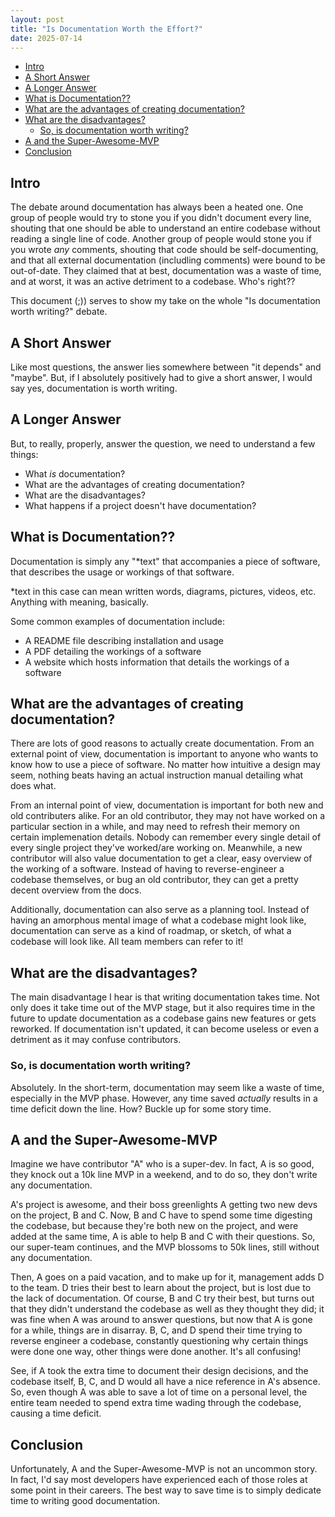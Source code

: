 ```yaml
---
layout: post
title: "Is Documentation Worth the Effort?"
date: 2025-07-14
---
```


<!--toc:start-->
- [Intro](#intro)
- [A Short Answer](#a-short-answer)
- [A Longer Answer](#a-longer-answer)
- [What is Documentation??](#what-is-documentation)
- [What are the advantages of creating documentation?](#what-are-the-advantages-of-creating-documentation)
- [What are the disadvantages?](#what-are-the-disadvantages)
  - [So, is documentation worth writing?](#so-is-documentation-worth-writing)
- [A and the Super-Awesome-MVP](#a-and-the-super-awesome-mvp)
- [Conclusion](#conclusion)
<!--toc:end-->

## Intro

The debate around documentation has always been a heated one. One group of 
people would try to stone you if you didn't document every line, shouting that one should be able to understand an 
entire codebase without reading a single line of code. Another group of people would stone you if
you wrote *any* comments, shouting that code should be self-documenting, and that all external documentation 
(includling comments) were bound to be out-of-date. They claimed that at best, documentation was a waste of time,
and at worst, it was an active detriment to a codebase. Who's right??

This document (;)) serves to show my take on the whole "Is documentation worth writing?" debate.

## A Short Answer

Like most questions, the answer lies somewhere between "it depends" and "maybe". But, if I absolutely positively 
had to give a short answer, I would say yes, documentation is worth writing.

## A Longer Answer

But, to really, properly, answer the question, we need to understand a few things:

- What *is* documentation?
- What are the advantages of creating documentation?
- What are the disadvantages?
- What happens if a project doesn't have documentation?

## What is Documentation??

Documentation is simply any "\*text" that accompanies a piece of software, that describes the usage or 
workings of that software. 

\*text in this case can mean written words, diagrams, pictures, videos, etc. Anything with meaning, basically.

Some common examples of documentation include:
- A README file describing installation and usage
- A PDF detailing the workings of a software
- A website which hosts information that details the workings of a software

## What are the advantages of creating documentation?

There are lots of good reasons to actually create documentation. From an external point of view,
documentation is important to anyone who wants to know how to use a piece of software. No matter how intuitive a design 
may seem, nothing beats having an actual instruction manual detailing what does what. 

From an internal point of view, documentation is important for both new and old contributers alike. For an old contributor,
they may not have worked on a particular section in a while, and may need to refresh their memory on certain implemenation
details. Nobody can remember every single detail of every single project they've worked/are working on. Meanwhile, a new
contributor will also value documentation to get a clear, easy overview of the working of a software. Instead of having to 
reverse-engineer a codebase themselves, or bug an old contributor, they can get a pretty decent overview from the docs.

Additionally, documentation can also serve as a planning tool. Instead of having an amorphous mental image of what a codebase
might look like, documentation can serve as a kind of roadmap, or sketch, of what a codebase will look like. All team members 
can refer to it!

## What are the disadvantages?

The main disadvantage I hear is that writing documentation takes time. Not only does it take time out of the MVP stage, 
but it also requires time in the future to update documentation as a codebase gains new features or gets reworked. 
If documentation isn't updated, it can become useless or even a detriment as it may confuse contributors. 

### So, is documentation worth writing?

Absolutely. In the short-term, documentation may seem like a waste of time, especially in the MVP phase. However,
any time saved *actually* results in a time deficit down the line. How? Buckle up for some story time.

## A and the Super-Awesome-MVP

Imagine we have contributor "A" who is a super-dev. 
In fact, A is so good, they knock out a 10k line MVP in a weekend, and to do so, they don't write any documentation.

A's project is awesome, and their boss greenlights A getting two new devs on the project, B and C. 
Now, B and C have to spend some time digesting the codebase, but because they're both new 
on the project, and were added at the same time, A is able to help B and C with their questions.
So, our super-team continues, and the MVP blossoms to 50k lines, still without any documentation.

Then, A goes on a paid vacation, and to make up for it, management adds D to the team. 
D tries their best to learn about the project, but is lost due to the lack of documentation.
Of course, B and C try their best, but turns out that they didn't understand the codebase as
well as they thought they did; it was fine when A was around to answer questions, but now that 
A is gone for a while, things are in disarray. B, C, and D spend their time trying to 
reverse engineer a codebase, constantly questioning why certain things were done one way,
other things were done another. It's all confusing!

See, if A took the extra time to document their design decisions, and the codebase itself,
B, C, and D would all have a nice reference in A's absence. So, even though A was able to save a lot of time
on a personal level, the entire team needed to spend extra time wading through the codebase, causing a time deficit.

## Conclusion

Unfortunately, A and the Super-Awesome-MVP is not an uncommon story. In fact, I'd say most developers have experienced
each of those roles at some point in their careers. The best way to save time is to simply dedicate time to
writing good documentation.

